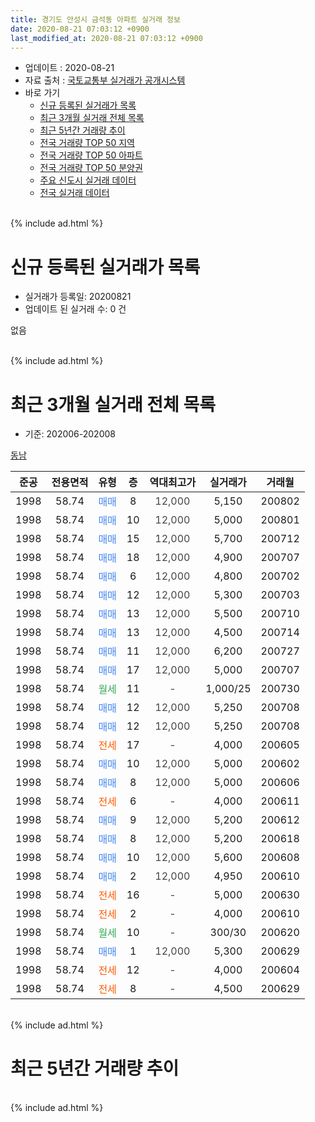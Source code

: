```yaml
---
title: 경기도 안성시 금석동 아파트 실거래 정보
date: 2020-08-21 07:03:12 +0900
last_modified_at: 2020-08-21 07:03:12 +0900
---
```


* 업데이트 : 2020-08-21
* 자료 출처 : [국토교통부 실거래가 공개시스템](http://rt.molit.go.kr)
* 바로 가기
    * [신규 등록된 실거래가 목록](#신규-등록된-실거래가-목록)
    * [최근 3개월 실거래 전체 목록](#최근-3개월-실거래-전체-목록)
    * [최근 5년간 거래량 추이](#최근-5년간-거래량-추이)
    * [전국 거래량 TOP 50 지역](https://inasie.github.io/apt-trade-info/최근-3개월-전국에서-가장-거래가-많이-발생한-지역)
    * [전국 거래량 TOP 50 아파트](https://inasie.github.io/apt-trade-info/최근-3개월-전국에서-가장-거래가-많이-발생한-아파트)
    * [전국 거래량 TOP 50 분양권](https://inasie.github.io/apt-trade-info/최근-3개월-전국에서-가장-거래가-많이-발생한-분양권)
    * [주요 신도시 실거래 데이터](https://inasie.github.io/apt-trade-info/주요-신도시)
    * [전국 실거래 데이터](https://inasie.github.io/apt-trade-info/전국)
<br>
{% include ad.html %}
<br>

# 신규 등록된 실거래가 목록
* 실거래가 등록일: 20200821
* 업데이트 된 실거래 수: 0 건

없음

<br>
{% include ad.html %}
<br>

# 최근 3개월 실거래 전체 목록
* 기준: 202006-202008


[동남](https://search.naver.com/search.naver?query=%EA%B2%BD%EA%B8%B0%EB%8F%84+%EC%95%88%EC%84%B1%EC%8B%9C+%EA%B8%88%EC%84%9D%EB%8F%99+%EB%8F%99%EB%82%A8)

|준공|전용면적|유형|층|역대최고가|실거래가|거래월|
|:---:|:---:|:---:|:---:|:---:|:---:|:---:|
|1998|58.74|<span style="color:#4285f3">매매</span>|8|<span style="color:#444444">12,000</span>|5,150|200802|
|1998|58.74|<span style="color:#4285f3">매매</span>|10|<span style="color:#444444">12,000</span>|5,000|200801|
|1998|58.74|<span style="color:#4285f3">매매</span>|15|<span style="color:#444444">12,000</span>|5,700|200712|
|1998|58.74|<span style="color:#4285f3">매매</span>|18|<span style="color:#444444">12,000</span>|4,900|200707|
|1998|58.74|<span style="color:#4285f3">매매</span>|6|<span style="color:#444444">12,000</span>|4,800|200702|
|1998|58.74|<span style="color:#4285f3">매매</span>|12|<span style="color:#444444">12,000</span>|5,300|200703|
|1998|58.74|<span style="color:#4285f3">매매</span>|13|<span style="color:#444444">12,000</span>|5,500|200710|
|1998|58.74|<span style="color:#4285f3">매매</span>|13|<span style="color:#444444">12,000</span>|4,500|200714|
|1998|58.74|<span style="color:#4285f3">매매</span>|11|<span style="color:#444444">12,000</span>|6,200|200727|
|1998|58.74|<span style="color:#4285f3">매매</span>|17|<span style="color:#444444">12,000</span>|5,000|200707|
|1998|58.74|<span style="color:#34a853">월세</span>|11|<span style="color:#444444">-</span>|1,000/25|200730|
|1998|58.74|<span style="color:#4285f3">매매</span>|12|<span style="color:#444444">12,000</span>|5,250|200708|
|1998|58.74|<span style="color:#4285f3">매매</span>|12|<span style="color:#444444">12,000</span>|5,250|200708|
|1998|58.74|<span style="color:#ff5a00">전세</span>|17|<span style="color:#444444">-</span>|4,000|200605|
|1998|58.74|<span style="color:#4285f3">매매</span>|10|<span style="color:#444444">12,000</span>|5,000|200602|
|1998|58.74|<span style="color:#4285f3">매매</span>|8|<span style="color:#444444">12,000</span>|5,000|200606|
|1998|58.74|<span style="color:#ff5a00">전세</span>|6|<span style="color:#444444">-</span>|4,000|200611|
|1998|58.74|<span style="color:#4285f3">매매</span>|9|<span style="color:#444444">12,000</span>|5,200|200612|
|1998|58.74|<span style="color:#4285f3">매매</span>|8|<span style="color:#444444">12,000</span>|5,200|200618|
|1998|58.74|<span style="color:#4285f3">매매</span>|10|<span style="color:#444444">12,000</span>|5,600|200608|
|1998|58.74|<span style="color:#4285f3">매매</span>|2|<span style="color:#444444">12,000</span>|4,950|200610|
|1998|58.74|<span style="color:#ff5a00">전세</span>|16|<span style="color:#444444">-</span>|5,000|200630|
|1998|58.74|<span style="color:#ff5a00">전세</span>|2|<span style="color:#444444">-</span>|4,000|200610|
|1998|58.74|<span style="color:#34a853">월세</span>|10|<span style="color:#444444">-</span>|300/30|200620|
|1998|58.74|<span style="color:#4285f3">매매</span>|1|<span style="color:#444444">12,000</span>|5,300|200629|
|1998|58.74|<span style="color:#ff5a00">전세</span>|12|<span style="color:#444444">-</span>|4,000|200604|
|1998|58.74|<span style="color:#ff5a00">전세</span>|8|<span style="color:#444444">-</span>|4,500|200629|


<br>
{% include ad.html %}
<br>

# 최근 5년간 거래량 추이


<div style="width:100%;">
    <canvas id="deal_progress" height="200"></canvas>
</div>

<script>
new Chart(document.getElementById("deal_progress"), {
    type: 'line',
    data: {
        labels: ['201508','201509','201510','201511','201512','201601','201602','201603','201604','201605','201606','201607','201608','201609','201610','201611','201612','201701','201702','201703','201704','201705','201706','201707','201708','201709','201710','201711','201712','201801','201802','201803','201804','201805','201806','201807','201808','201809','201810','201811','201812','201901','201902','201903','201904','201905','201906','201907','201908','201909','201910','201911','201912','202001','202002','202003','202004','202005','202006','202007','202008'],
        datasets: [{
            label: '매매',
            pointRadius: 1,
            data: [3, 2, 7, 4, 3, 4, 1, 4, 6, 2, 2, 3, 4, 0, 3, 3, 2, 2, 4, 5, 3, 6, 10, 4, 5, 3, 4, 1, 3, 4, 5, 6, 1, 1, 4, 1, 4, 2, 2, 2, 0, 2, 2, 2, 3, 3, 1, 2, 0, 0, 2, 3, 1, 0, 6, 1, 3, 6, 7, 10, 2],
            borderColor: "rgba(255, 201, 14, 1)",
            backgroundColor: "rgba(255, 201, 14, 0.5)",
            fill: false,
            lineTension: 0
        },{
            label: '전월세',
            pointRadius: 1,
            data: [3, 2, 7, 4, 7, 2, 5, 4, 1, 9, 3, 4, 3, 4, 4, 4, 3, 3, 3, 3, 4, 3, 1, 3, 5, 1, 1, 2, 3, 6, 2, 4, 1, 5, 3, 0, 1, 1, 3, 1, 1, 0, 2, 6, 3, 2, 0, 3, 2, 4, 5, 3, 0, 1, 3, 1, 3, 7, 7, 1, 0],
            borderColor: "rgba(0, 141, 185, 1)",
            backgroundColor: "rgba(0, 141, 185, 0.5)",
            fill: false,
            lineTension: 0
        }
        ]
    },
    options: {
        responsive: true,
        title: {
            display: false
        },
        tooltips: {
            mode: 'index',
            intersect: false
        },
        hover: {
            mode: 'nearest',
            intersect: true
        },
        scales: {
            xAxes: [{
                display: true,
                scaleLabel: {
                    display: true,
                    labelString: '년/월'
                }
            }],
            yAxes: [{
                display: true,
                ticks: {
                    suggestedMin: 0,
                },
                scaleLabel: {
                    display: true,
                    labelString: '실거래 수'
                }
            }]
        }
    }
});

</script>


<br>
{% include ad.html %}
<br>

